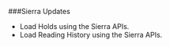 ###Sierra Updates
- Load Holds using the Sierra APIs. 
- Load Reading History using the Sierra APIs. 